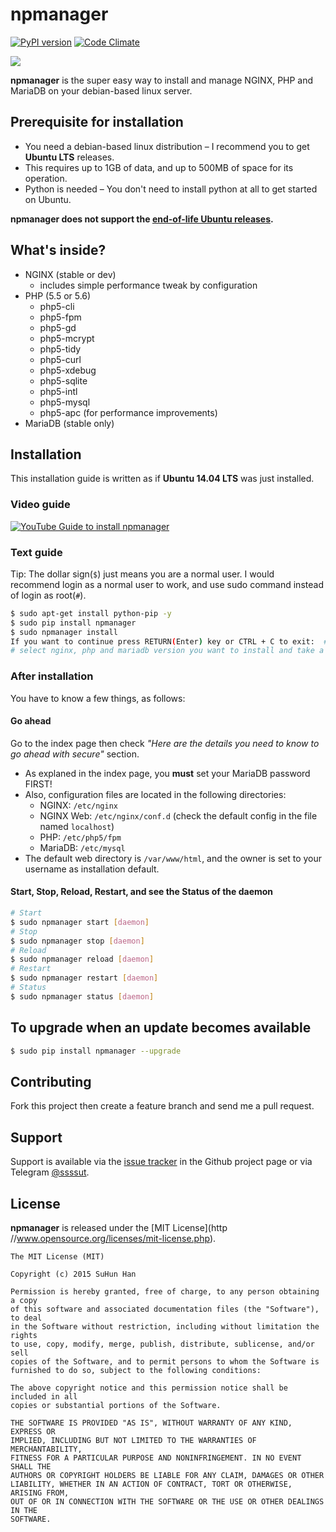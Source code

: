 # npmanager

[![PyPI version](https://badge.fury.io/py/npmanager.svg)](http://badge.fury.io/py/npmanager)
[![Code Climate](https://codeclimate.com/github/ssut/npmanager/badges/gpa.svg)](https://codeclimate.com/github/ssut/npmanager)

![](http://i.imgur.com/QkllAZ1.png)

**npmanager** is the super easy way to install and manage NGINX, PHP and MariaDB on your debian-based linux server.

## Prerequisite for installation

* You need a debian-based linux distribution – I recommend you to get **Ubuntu LTS** releases.
* This requires up to 1GB of data, and up to 500MB of space for its operation.
* Python is needed – You don't need to install python at all to get started on Ubuntu.

**npmanager does not support the [end-of-life Ubuntu releases](http://www.ubuntu.com/info/release-end-of-life).**

## What's inside?

* NGINX (stable or dev)
    * includes simple performance tweak by configuration
* PHP (5.5 or 5.6)
    * php5-cli
    * php5-fpm
    * php5-gd
    * php5-mcrypt
    * php5-tidy
    * php5-curl
    * php5-xdebug
    * php5-sqlite
    * php5-intl
    * php5-mysql
    * php5-apc (for performance improvements)
* MariaDB (stable only)


## Installation

This installation guide is written as if **Ubuntu 14.04 LTS** was just installed.

### Video guide

[![YouTube Guide to install npmanager](http://img.youtube.com/vi/JgUC9mS2cRk/0.jpg)](http://www.youtube.com/watch?v=JgUC9mS2cRk)

### Text guide

Tip: The dollar sign(`$`) just means you are a normal user. I would recommend login as a normal user to work, and use sudo command instead of login as root(`#`).

```bash
$ sudo apt-get install python-pip -y
$ sudo pip install npmanager
$ sudo npmanager install
If you want to continue press RETURN(Enter) key or CTRL + C to exit:  # press enter
# select nginx, php and mariadb version you want to install and take a coffee break :)
```

### After installation

You have to know a few things, as follows:

#### Go ahead

 Go to the index page then check *"Here are the details you need to know to go ahead with secure"* section.

- As explaned in the index page, you **must** set your MariaDB password FIRST!
- Also, configuration files are located in the following directories:
    - NGINX: `/etc/nginx`
    - NGINX Web: `/etc/nginx/conf.d` (check the default config in the file named `localhost`)
    - PHP: `/etc/php5/fpm`
    - MariaDB: `/etc/mysql`
- The default web directory is `/var/www/html`, and the owner is set to your username as installation default.

#### Start, Stop, Reload, Restart, and see the Status of the daemon

```bash
# Start
$ sudo npmanager start [daemon]
# Stop
$ sudo npmanager stop [daemon]
# Reload 
$ sudo npmanager reload [daemon]
# Restart
$ sudo npmanager restart [daemon]
# Status
$ sudo npmanager status [daemon]
```

## To upgrade when an update becomes available

```bash
$ sudo pip install npmanager --upgrade
```


## Contributing

Fork this project then create a feature branch and send me a pull request.

## Support

Support is available via the [issue tracker](https://github.com/ssut/npmanager/issues) in the Github project page or via Telegram [@ssssut](https://telegram.me/ssssut).


## License

**npmanager** is released under the [MIT License](http //www.opensource.org/licenses/mit-license.php).

```
The MIT License (MIT)

Copyright (c) 2015 SuHun Han

Permission is hereby granted, free of charge, to any person obtaining a copy
of this software and associated documentation files (the "Software"), to deal
in the Software without restriction, including without limitation the rights
to use, copy, modify, merge, publish, distribute, sublicense, and/or sell
copies of the Software, and to permit persons to whom the Software is
furnished to do so, subject to the following conditions:

The above copyright notice and this permission notice shall be included in all
copies or substantial portions of the Software.

THE SOFTWARE IS PROVIDED "AS IS", WITHOUT WARRANTY OF ANY KIND, EXPRESS OR
IMPLIED, INCLUDING BUT NOT LIMITED TO THE WARRANTIES OF MERCHANTABILITY,
FITNESS FOR A PARTICULAR PURPOSE AND NONINFRINGEMENT. IN NO EVENT SHALL THE
AUTHORS OR COPYRIGHT HOLDERS BE LIABLE FOR ANY CLAIM, DAMAGES OR OTHER
LIABILITY, WHETHER IN AN ACTION OF CONTRACT, TORT OR OTHERWISE, ARISING FROM,
OUT OF OR IN CONNECTION WITH THE SOFTWARE OR THE USE OR OTHER DEALINGS IN THE
SOFTWARE.
```
